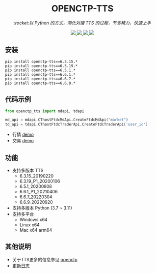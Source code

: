 <h1 align="center">OPENCTP-TTS</h1>

<p align="center">          
    <em>:rocket:以 Python 的方式，简化对接 TTS 的过程，节省精力，快速上手</em>  
</p>

<p align="center">     
    <a href="https://pypi.org/project/openctp-tts" target="_blank">                  
        <img src="https://badgen.net/badge/pypi/openctp-tts/green" />     
    </a>     
    <a href="#" target="_blank">
        <img src="https://badgen.net/badge/tts/6.3.15|6.3.19|6.5.1|6.6.1|6.6.7|6.6.9/green" />
    </a>       
    <a href="#">     
        <img src="https://badgen.net/badge/python/3.7|3.8|3.9|3.10|3.11/green" />          
    </a> 
    <a href="#">         
        <img src="https://badgen.net/badge/plat/Windows|Linux|Mac/green" />  
    </a>        
</p>

## 安装

```shell
pip install openctp-tts==6.3.15.*
pip install openctp-tts==6.3.19.*
pip install openctp-tts==6.5.1.*
pip install openctp-tts==6.6.1.*
pip install openctp-tts==6.6.7.*
pip install openctp-tts==6.6.9.*
```

## 代码示例

```python
from openctp_tts import mdapi, tdapi

md_api = mdapi.CThostFtdcMdApi.CreateFtdcMdApi("market")
td_api = tdapi.CThostFtdcTraderApi.CreateFtdcTraderApi('user_id')
```

- 行情 [demo](demo/md_login.py)
- 交易 [demo](demo/td_login.py)

## 功能

- 支持多版本 TTS
    - 6.3.15_20190220
    - 6.3.19_P1_20200106
    - 6.5.1_20200908
    - 6.6.1_P1_20210406
    - 6.6.7_20220304
    - 6.6.9_20220920
- 支持多版本 Python (3.7 ~ 3.11)
- 支持多平台
    - Windows x64
    - Linux x64
    - Mac x64 arm64

## 其他说明

- 关于TTS更多的信息参见 [openctp](https://github.com/openctp/openctp)
- [更新日志](CHANGELOG.md)
